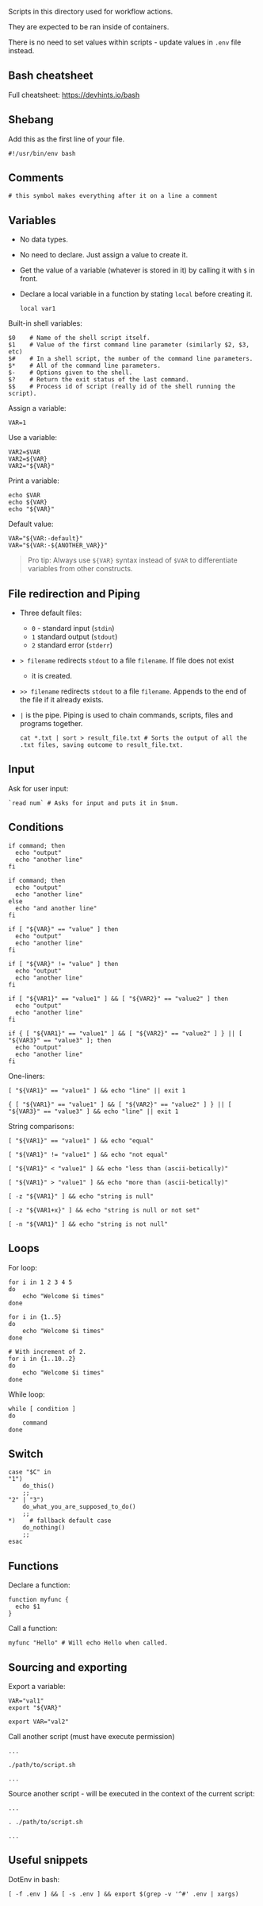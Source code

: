 Scripts in this directory used for workflow actions.

They are expected to be ran inside of containers.

There is no need to set values within scripts - update values in `.env` file
instead.

## Bash cheatsheet

Full cheatsheet: https://devhints.io/bash

## Shebang
Add this as the first line of your file.  
    
    #!/usr/bin/env bash
    
## Comments
    
    # this symbol makes everything after it on a line a comment        

## Variables

- No data types.
- No need to declare. Just assign a value to create it.
- Get the value of a variable (whatever is stored in it) by calling it with `$` in front.
- Declare a local variable in a function by stating `local` before creating it.
 
      local var1

Built-in shell variables:

    $0    # Name of the shell script itself.
    $1    # Value of the first command line parameter (similarly $2, $3, etc)
    $#    # In a shell script, the number of the command line parameters.
    $*    # All of the command line parameters.
    $-    # Options given to the shell.
    $?    # Return the exit status of the last command.
    $$    # Process id of script (really id of the shell running the script).    

Assign a variable:
    
    VAR=1
    
Use a variable:
  
    VAR2=$VAR
    VAR2=${VAR}
    VAR2="${VAR}"

Print a variable:
  
    echo $VAR
    echo ${VAR}
    echo "${VAR}"
    
Default value:
    
    VAR="${VAR:-default}"
    VAR="${VAR:-${ANOTHER_VAR}}"    

> Pro tip: Always use `${VAR}` syntax instead of `$VAR` to differentiate variables
from other constructs. 

## File redirection and Piping

- Three default files: 
  - `0` - standard input (`stdin`)
  - `1` standard output (`stdout`)
  - `2` standard error (`stderr`)
- `> filename` redirects `stdout` to a file `filename`. If file does not exist 
  - it is created.
- `>> filename` redirects `stdout` to a file `filename`. Appends to the end of 
   the file if it already exists.
- `|` is the pipe. Piping is used to chain commands, scripts, files and programs
   together. 

      cat *.txt | sort > result_file.txt # Sorts the output of all the .txt files, saving outcome to result_file.txt.

## Input
Ask for user input:
 
    `read num` # Asks for input and puts it in $num.

## Conditions

    if command; then
      echo "output"
      echo "another line"
    fi

    if command; then
      echo "output"
      echo "another line"
    else
      echo "and another line"
    fi

    if [ "${VAR}" == "value" ] then
      echo "output"
      echo "another line"
    fi

    if [ "${VAR}" != "value" ] then
      echo "output"
      echo "another line"
    fi

    if [ "${VAR1}" == "value1" ] && [ "${VAR2}" == "value2" ] then
      echo "output"
      echo "another line"
    fi

    if { [ "${VAR1}" == "value1" ] && [ "${VAR2}" == "value2" ] } || [ "${VAR3}" == "value3" ]; then
      echo "output"
      echo "another line"
    fi

One-liners:

    [ "${VAR1}" == "value1" ] && echo "line" || exit 1
    
    { [ "${VAR1}" == "value1" ] && [ "${VAR2}" == "value2" ] } || [ "${VAR3}" == "value3" ] && echo "line" || exit 1

String comparisons:

    [ "${VAR1}" == "value1" ] && echo "equal"
    
    [ "${VAR1}" != "value1" ] && echo "not equal"
    
    [ "${VAR1}" < "value1" ] && echo "less than (ascii-betically)"
    
    [ "${VAR1}" > "value1" ] && echo "more than (ascii-betically)"
    
    [ -z "${VAR1}" ] && echo "string is null"
    
    [ -z "${VAR1+x}" ] && echo "string is null or not set"
    
    [ -n "${VAR1}" ] && echo "string is not null"
    
## Loops

For loop:

    for i in 1 2 3 4 5 
    do
    	echo "Welcome $i times"
    done

    for i in {1..5} 
    do
    	echo "Welcome $i times"
    done

    # With increment of 2.
    for i in {1..10..2} 
    do
    	echo "Welcome $i times"
    done    

While loop:

    while [ condition ]
    do
    	command
    done

## Switch

    case "$C" in
    "1")
    	do_this()
    	;;
    "2" | "3")
    	do_what_you_are_supposed_to_do()
    	;;
    *)    # fallback default case
    	do_nothing()
    	;;
    esac

## Functions

Declare a function:

    function myfunc {
      echo $1
    }

Call a function:

    myfunc "Hello" # Will echo Hello when called.
    
## Sourcing and exporting

Export a variable:
    
    VAR="val1"
    export "${VAR}"
    
    export VAR="val2"
    
Call another script (must have execute permission)

    ...
    
    ./path/to/script.sh 
    
    ...                
    
Source another script - will be executed in the context of the current script:

    ...
    
    . ./path/to/script.sh 
    
    ...                    
    
## Useful snippets

DotEnv in bash:

    [ -f .env ] && [ -s .env ] && export $(grep -v '^#' .env | xargs)
